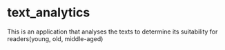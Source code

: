 # text_analytics
This is an application that analyses the texts to determine its suitability for readers(young, old, middle-aged)



